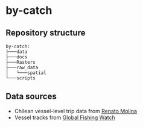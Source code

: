 # by-catch

##  Repository structure

```
by-catch:
├───data
├───docs
├───Rasters
├───raw_data
│   └───spatial
└───scripts
```
## Data sources

- Chilean vessel-level trip data from [Renato Molina](https://www.renatomolinah.com)
- Vessel tracks from [Global Fishing Watch](https://www.globalfishingwatch.org/map/)